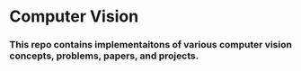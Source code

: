 # Computer Vision 

### This repo contains implementaitons of various computer vision concepts, problems, papers, and projects. 


